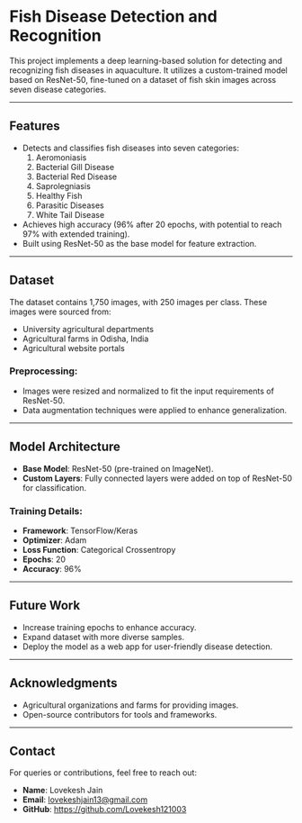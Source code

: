 # Fish Disease Detection and Recognition

This project implements a deep learning-based solution for detecting and recognizing fish diseases in aquaculture. It utilizes a custom-trained model based on ResNet-50, fine-tuned on a dataset of fish skin images across seven disease categories.

---

## Features
- Detects and classifies fish diseases into seven categories:
  1. Aeromoniasis
  2. Bacterial Gill Disease
  3. Bacterial Red Disease
  4. Saprolegniasis
  5. Healthy Fish
  6. Parasitic Diseases
  7. White Tail Disease
- Achieves high accuracy (96% after 20 epochs, with potential to reach 97% with extended training).
- Built using ResNet-50 as the base model for feature extraction.

---

## Dataset
The dataset contains 1,750 images, with 250 images per class. These images were sourced from:
- University agricultural departments
- Agricultural farms in Odisha, India
- Agricultural website portals

### Preprocessing:
- Images were resized and normalized to fit the input requirements of ResNet-50.
- Data augmentation techniques were applied to enhance generalization.

---

## Model Architecture
- **Base Model**: ResNet-50 (pre-trained on ImageNet).
- **Custom Layers**: Fully connected layers were added on top of ResNet-50 for classification.

### Training Details:
- **Framework**: TensorFlow/Keras
- **Optimizer**: Adam
- **Loss Function**: Categorical Crossentropy
- **Epochs**: 20
- **Accuracy**: 96%


---

## Future Work
- Increase training epochs to enhance accuracy.
- Expand dataset with more diverse samples.
- Deploy the model as a web app for user-friendly disease detection.

---

## Acknowledgments
- Agricultural organizations and farms for providing images.
- Open-source contributors for tools and frameworks.

---

## Contact
For queries or contributions, feel free to reach out:
- **Name**: Lovekesh Jain
- **Email**: lovekeshjain13@gmail.com
- **GitHub**: https://github.com/Lovekesh121003

